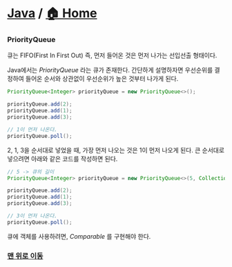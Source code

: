 # [Java](https://github.com/hyojaekim/TIL/tree/master/Java) / [🏠 Home](https://github.com/hyojaekim/TIL)

### PriorityQueue

큐는 FIFO(First In First Out) 즉, 먼저 들어온 것은 먼저 나가는 선입선출 형태이다.

Java에서는 *PriorityQueue* 라는 큐가 존재한다. 간단하게 설명하자면 우선순위를 결정하여 들어온 순서와 상관없이 우선순위가 높은 것부터 나가게 된다.

```java
PriorityQueue<Integer> priorityQueue = new PriorityQueue<>();

priorityQueue.add(2);
priorityQueue.add(1);
priorityQueue.add(3);

// 1이 먼저 나온다.
priorityQueue.poll();
```

2, 1, 3을 순서대로 넣었을 때, 가장 먼저 나오는 것은 1이 먼저 나오게 된다.
큰 순서대로 넣으려면 아래와 같은 코드를 작성하면 된다.

```java
// 5 -> 큐의 길이
PriorityQueue<Integer> priorityQueue = new PriorityQueue<>(5, Collections.reverseOrder());

priorityQueue.add(2);
priorityQueue.add(1);
priorityQueue.add(3);

// 3이 먼저 나온다.
priorityQueue.poll();
```

큐에 객체를 사용하려면, *Comparable<Prisoner>* 를 구현해야 한다.

### [맨 위로 이동](https://github.com/hyojaekim/TIL/blob/master/Java/priority-queue.md#java---home)
